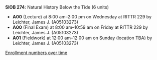 **SIOB 274**: Natural History Below the Tide (6 units)

- **A00** (Lecture) at 8:00 am–2:00 pm on Wednesday at RITTR 229 by Leichter, James J. (A05103273)
- **A00** (Final Exam) at 8:00 am–10:59 am on Friday at RITTR 229 by Leichter, James J. (A05103273)
- **A01** (Fieldwork) at 12:00 am–12:00 am on Sunday (location TBA) by Leichter, James J. (A05103273)

[Enrollment numbers over time](./SIOB274.tsv)
